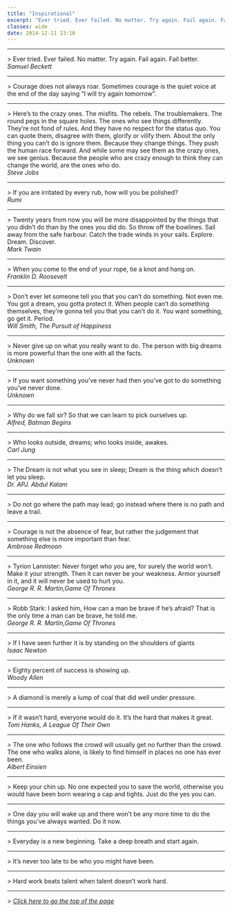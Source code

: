 ```yaml
---
title: "Inspirational"
excerpt: "Ever tried. Ever failed. No matter. Try again. Fail again. Fail better..."
classes: wide
date: 2014-12-11 13:10
---
```


<hr width="100%" />
> Ever tried. Ever failed. No matter. Try again. Fail again. Fail better.<br />
	<cite>Samuel Beckett</cite>
<hr width="100%" />
> Courage does not always roar. Sometimes courage is the quiet voice at the end of the day saying &#8220;I will try again tomorrow&#8221;.
<hr width="100%" />
> Here&#8217;s to the crazy ones. The misfits. The rebels. The troublemakers. The round pegs in the square holes. The ones who see things differently. They&#8217;re not fond of rules. And they have no respect for the status quo. You can quote them, disagree with them, glorify or vilify them. About the only thing you can&#8217;t do is ignore them. Because they change things. They push the human race forward. And while some may see them as the crazy ones, we see genius. Because the people who are crazy enough to think they can change the world, are the ones who do.<br />
	<cite>Steve Jobs</cite>
<hr width="100%" />
> If you are irritated by every rub, how will you be polished?<br />
	<cite>Rumi</cite>
<hr width="100%" />
> Twenty years from now you will be more disappointed by the things that you didn&#8217;t do than by the ones you did do. So throw off the bowlines. Sail away from the safe harbour. Catch the trade winds in your sails. Explore. Dream. Discover.<br />
	<cite>Mark Twain</cite>
<hr width="100%" />
> When you come to the end of your rope, tie a knot and hang on.<br />
	<cite>Franklin D. Roosevelt</cite>
<hr width="100%" />
> Don&#8217;t ever let someone tell you that you can&#8217;t do something. Not even me. You got a dream, you gotta protect it. When people can&#8217;t do something themselves, they&#8217;re gonna tell you that you can&#8217;t do it. You want something, go get it. Period.<br />
	<cite>Will Smith, The Pursuit of Happiness</cite>
<hr width="100%" />
> Never give up on what you really want to do. The person with big dreams is more powerful than the one with all the facts.<br />
	<cite>Unknown</cite>
<hr width="100%" />
> If you want something you&#8217;ve never had then you&#8217;ve got to do something you&#8217;ve never done.<br />
	<cite>Unknown</cite>
<hr width="100%" />
> Why do we fall sir? So that we can learn to pick ourselves up.<br />
	<cite>Alfred, Batman Begins</cite>
<hr width="100%" />
> Who looks outside, dreams; who looks inside, awakes.<br />
	<cite>Carl Jung</cite>
<hr width="100%" />
> The Dream is not what you see in sleep; Dream is the thing which doesn’t let you sleep.<br />
	<cite>Dr. APJ. Abdul Kalam</cite>
<hr width="100%" />
> Do not go where the path may lead; go instead where there is no path and leave a trail.
<hr width="100%" />
> Courage is not the absence of fear, but rather the judgement that something else is more important than fear.<br />
	<cite>Ambrose Redmoon</cite>
<hr width="100%" />
> Tyrion Lannister: Never forget who you are, for surely the world won’t. Make it your strength. Then it can never be your weakness. Armor yourself in it, and it will never be used to hurt you.<br />
	<cite>George R. R. Martin,Game Of Thrones</cite>
<hr width="100%" />
> Robb Stark: I asked him, How can a man be brave if he&#8217;s afraid? That is the only time a man can be brave, he told me.<br />
	<cite>George R. R. Martin,Game Of Thrones</cite>
<hr width="100%" />
> If I have seen further it is by standing on the shoulders of giants<br />
	<cite>Isaac Newton</cite>
<hr width="100%" />
> Eighty percent of success is showing up.<br />
	<cite>Woody Allen</cite>
<hr width="100%" />
> A diamond is merely a lump of coal that did well under pressure.
<hr width="100%" />
> If it wasn&#8217;t hard, everyone would do it. It&#8217;s the hard that makes it great.<br />
	<cite>Tom Hanks, A League Of Their Own</cite>
<hr width="100%" />
> The one who follows the crowd will usually get no further than the crowd. The one who walks alone, is likely to find himself in places no one has ever been.<br />
	<cite>Albert Einsien</cite>
<hr width="100%" />
> Keep your chin up. No one expected you to save the world, otherwise you would have been born wearing a cap and tights. Just do the yes you can.
<hr width="100%" />
> One day you will wake up and there won&#8217;t be any more time to do the things you&#8217;ve always wanted. Do it now.
<hr width="100%" />
> Everyday is a new beginning. Take a deep breath and start again.
<hr width="100%" />
> It&#8217;s never too late to be who you might have been.
<hr width="100%" />
> Hard work beats talent when talent doesn&#8217;t work hard.
<hr width="100%" />
</blockquote>
> <cite class="noColor"><a href="#quotesLinkGroup" >Click here to go the top of the page</a></cite>
